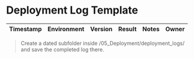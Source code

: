 # Deployment Log Template

| Timestamp | Environment | Version | Result | Notes | Owner |
|-----------|-------------|---------|--------|-------|-------|

> Create a dated subfolder inside /05_Deployment/deployment_logs/ and save the completed log there.

